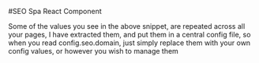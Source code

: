 #SEO Spa React Component

Some of the values you see in the above snippet, are repeated across all your pages, I have extracted them, and put them in a central config file, so when you read config.seo.domain, just simply replace them with your own config values, or however you wish to manage them
